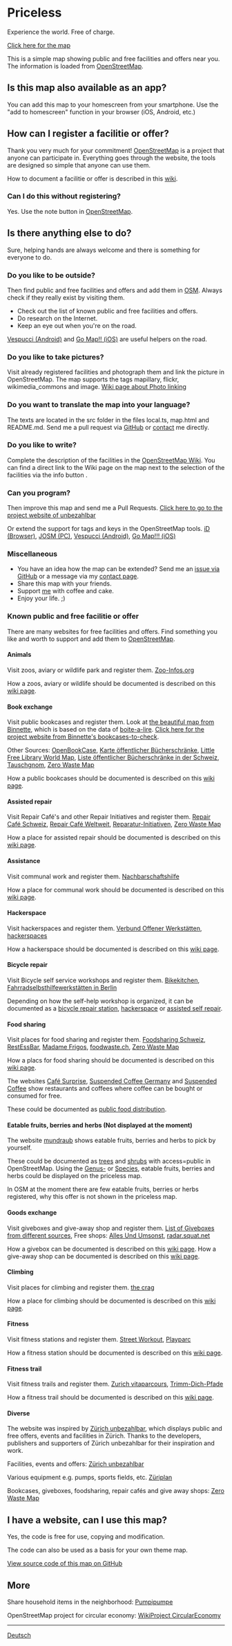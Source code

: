 # Priceless

Experience the world. Free of charge.

[Click here for the map](https://priceless.zottelig.ch/map.html)

This is a simple map showing public and free facilities and offers near you. The information is loaded from [OpenStreetMap](https://www.openstreetmap.org).

## Is this map also available as an app?

You can add this map to your homescreen from your smartphone. Use the "add to homescreen" function in your browser (iOS, Android, etc.)

## How can I register a facilitie or offer?

Thank you very much for your commitment! [OpenStreetMap](https://www.openstreetmap.org) is a project that anyone can participate in. Everything goes through the website, the tools are designed so simple that anyone can use them.

How to document a facilitie or offer is described in this [wiki](https://wiki.openstreetmap.org/).

### Can I do this without registering?

Yes. Use the note button in [OpenStreetMap](https://www.openstreetmap.org).

## Is there anything else to do?

Sure, helping hands are always welcome and there is something for everyone to do.

### Do you like to be outside?

Then find public and free facilities and offers and add them in [OSM](https://www.openstreetmap.org). Always check if they really exist by visiting them.

- Check out the list of known public and free facilities and offers.
- Do research on the Internet.
- Keep an eye out when you're on the road.

[Vespucci (Android)](https://wiki.openstreetmap.org/wiki/Vespucci) and [Go Map!! (iOS)](https://wiki.openstreetmap.org/wiki/Go_Map!!) are useful helpers on the road.

### Do you like to take pictures?

Visit already registered facilities and photograph them and link the picture in OpenStreetMap. The map supports the tags mapillary, flickr, wikimedia_commons and image. [Wiki page about Photo linking](https://wiki.openstreetmap.org/wiki/Photo_linking)

### Do you want to translate the map into your language?

The texts are located in the src folder in the files local.ts, map.html and README.md. Send me a pull request via [GitHub](https://github.com/unbezahlbar/unbezahlbar.github.io) or [contact](https://it.zottelig.ch/kontakt) me directly.

### Do you like to write?

Complete the description of the facilities in the [OpenStreetMap Wiki](https://wiki.openstreetmap.org/wiki/DE:Map_Features). You can find a direct link to the Wiki page on the map next to the selection of the facilities via the info button <i class="fas fa-info-circle"></i>.

### Can you program?

Then improve this map and send me a Pull Requests. [Click here to go to the project website of unbezahlbar](https://github.com/unbezahlbar/unbezahlbar.github.io)

Or extend the support for tags and keys in the OpenStreetMap tools. [iD (Browser)](https://wiki.openstreetmap.org/wiki/ID), [JOSM (PC)](https://wiki.openstreetmap.org/wiki/JOSM), [Vespucci (Android)](https://wiki.openstreetmap.org/wiki/Vespucci), [Go Map!!! (iOS)](https://wiki.openstreetmap.org/wiki/Go_Map!!)

### Miscellaneous

- You have an idea how the map can be extended? Send me an [issue via GitHub](https://github.com/unbezahlbar/unbezahlbar.github.io/issues/new) or a message via my [contact page](https://it.zottelig.ch/kontakt).
- Share this map with your friends.
- Support [me](https://it.zottelig.ch/kontakt) with coffee and cake.
- Enjoy your life. ;)

### Known public and free facilitie or offer

There are many websites for free facilities and offers. Find something you like and worth to support and add them to [OpenStreetMap](https://www.openstreetmap.org).

#### Animals

Visit zoos, aviary or wildlife park and register them. [Zoo-Infos.org](http://ch.zoo-infos.org/set.html?karte.php)

How a zoos, aviary or wildlife should be documented is described on this [wiki page](https://wiki.openstreetmap.org/wiki/DE:Key:zoo).

#### Book exchange

Visit public bookcases and register them. Look at [the beautiful map from Binnette](https://umap.openstreetmap.fr/fr/map/osm-bookcases-and-boite-a-lire_362287#15/45.2010/5.7389), which is based on the data of [boite-a-lire](https://www.boite-a-lire.com/). [Click here for the project website from Binnette's bookcases-to-check](https://github.com/Binnette/bookcases-to-check).

Other Sources: [OpenBookCase](https://openbookcase.org/map), [Karte öffentlicher Bücherschränke](https://www.lesestunden.de/karte-oeffentlicher-buecherschraenke/), [Little Free Library World Map](https://littlefreelibrary.org/ourmap/), [Liste öffentlicher Bücherschränke in der Schweiz](https://de.wikipedia.org/wiki/Liste_%C3%B6ffentlicher_B%C3%BCcherschr%C3%A4nke_in_der_Schweiz), [Tauschgnom](https://www.tauschgnom.de/offene-buecherschraenke), [Zero Waste Map](https://zerowastemap.org/)

How a public bookcases should be documented is described on this [wiki page](https://wiki.openstreetmap.org/wiki/Tag:amenity%3Dpublic_bookcase).

#### Assisted repair

Visit Repair Café's and other Repair Initiatives and register them. [Repair Café Schweiz](https://repair-cafe.ch/de/events), [Repair Café Weltweit](https://repaircafe.org/de/besuchen/), [Reparatur-Initiativen](https://www.reparatur-initiativen.de/orte), [Zero Waste Map](https://zerowastemap.org/)

How a place for assisted repair should be documented is described on this [wiki page](https://wiki.openstreetmap.org/wiki/Tag:repair%3Dassisted_self_service).

#### Assistance

Visit communal work and register them. [Nachbarschaftshilfe](https://www.nachbarschaftshilfe.ch/standorte)

How a place for communal work should be documented is described on this [wiki page](https://wiki.openstreetmap.org/wiki/Tag:social_facility%3Doutreach).

#### Hackerspace

Visit hackerspaces and register them. [Verbund Offener Werkstätten](https://www.offene-werkstaetten.org/werkstatt-suche), [hackerspaces](https://wiki.hackerspaces.org/List_of_hackerspaces)

How a hackerspace should be documented is described on this [wiki page](https://wiki.openstreetmap.org/wiki/Tag:leisure%3Dhackerspace).

#### Bicycle repair

Visit Bicycle self service workshops and register them. [Bikekitchen](http://www.heureux-cyclage.org/les-ateliers-dans-le-monde?lang=en), [Fahrradselbsthilfewerkstätten in Berlin](https://fahrrad.fandom.com/de/wiki/Fahrradselbsthilfewerkst%C3%A4tten_in_Berlin)

Depending on how the self-help workshop is organized, it can be documented as a [bicycle repair station](https://wiki.openstreetmap.org/wiki/Tag:amenity%3Dbicycle_repair_station), [hackerspace](https://wiki.openstreetmap.org/wiki/Tag:leisure%3Dhackerspace) or [assisted self repair](https://wiki.openstreetmap.org/wiki/Tag:repair%3Dassisted_self_service).

#### Food sharing

Visit places for food sharing and register them. [Foodsharing Schweiz](https://foodsharingschweiz.ch/karte), [RestEssBar](http://restessbar.ch/de), [Madame Frigos](https://www.madamefrigo.ch/en/towns/), [foodwaste.ch](https://foodwaste.ch/lokale-initiativen/), [Zero Waste Map](https://zerowastemap.org/de/)

How a placs for food sharing should be documented is described on this [wiki page](https://wiki.openstreetmap.org/wiki/Tag:social_facility%3Dfood_bank).

The websites [Café Surprise](https://surprise.ngo/angebote/cafesurprise/ueber-cafe-surprise/), [Suspended Coffee Germany](https://suspendedcoffee.de/shops/karte/) and [Suspended Coffee](https://suspendedcoffees.com/cafes/) show restaurants and coffees where coffee can be bought or consumed for free.

These could be documented as [public food distribution](https://wiki.openstreetmap.org/wiki/Tag:social_facility%3Dsoup_kitchen).

#### Eatable fruits, berries and herbs (Not displayed at the moment)

The website [mundraub](https://mundraub.org/map) shows eatable fruits, berries and herbs to pick by yourself.

These could be documented as [trees](https://wiki.openstreetmap.org/wiki/Tag:natural%3Dtree) and [shrubs](https://wiki.openstreetmap.org/wiki/Tag:natural%3Dshrub) with access=public in OpenStreetMap. Using the [Genus-](https://wiki.openstreetmap.org/wiki/Key:genus) or [Species](https://wiki.openstreetmap.org/wiki/Key:species), eatable fruits, berries and herbs could be displayed on the priceless map.

In OSM at the moment there are few eatable fruits, berries or herbs registered, why this offer is not shown in the priceless map.

#### Goods exchange

Visit giveboxes and give-away shop and register them. [List of Giveboxes from different sources](https://umap.openstreetmap.fr/de/map/give_box_406244),
Free shops: [Alles Und Umsonst](https://alles-und-umsonst.de/umsonstladen), [radar.squat.net](https://radar.squat.net/en/groups/category/free-shop-market)

How a givebox can be documented is described on this [wiki page](https://wiki.openstreetmap.org/wiki/WikiProject_CircularEconomy).
How a give-away shop can be documented is described on this [wiki page](https://wiki.openstreetmap.org/wiki/Proposed_features/TransforMap).

#### Climbing

Visit places for climbing and register them. [the crag](https://www.thecrag.com/climbing/world/maps)

How a place for climbing should be documented is described on this [wiki page](https://wiki.openstreetmap.org/wiki/Tag:sport%3Dclimbing).

#### Fitness

Visit fitness stations and register them. [Street Workout](https://www.street-workout.com/), [Playparc](https://www.playparc.de/marken/4fcircle/)

How a fitness station should be documented is described on this [wiki page](https://wiki.openstreetmap.org/wiki/Tag:leisure%3Dfitness_station).

#### Fitness trail

Visit fitness trails and register them. [Zurich vitaparcours](https://www.zurichvitaparcours.ch/de/Finder), [Trimm-Dich-Pfade](https://www.trimm-dich-pfad.com/standorte/trimm-dich-pfad-in-meiner-naehe)

How a fitness trail should be documented is described on this [wiki page](https://wiki.openstreetmap.org/wiki/Tag:route%3Dfitness_trail).

#### Diverse

The website was inspired by [Zürich unbezahlbar](https://www.zuerichunbezahlbar.ch/map/), which displays public and free offers, events and facilities in Zürich. Thanks to the developers, publishers and supporters of Zürich unbezahlbar for their inspiration and work.

Facilities, events and offers: [Zürich unbezahlbar](https://www.zuerichunbezahlbar.ch/map/)

Various equipment e.g. pumps, sports fields, etc. [Züriplan](https://www.maps.stadt-zuerich.ch/zueriplan3/Stadtplan.aspx)

Bookcases, giveboxes, foodsharing, repair cafés and give away shops: [Zero Waste Map](https://zerowastemap.org/)

## I have a website, can I use this map?

Yes, the code is free for use, copying and modification.

The code can also be used as a basis for your own theme map.

[View source code of this map on GitHub](https://github.com/unbezahlbar/unbezahlbar.github.io)

## More

Share household items in the neighborhood: [Pumpipumpe](https://www.pumpipumpe.ch/)

OpenStreetMap project for circular economy: [WikiProject CircularEconomy](https://wiki.openstreetmap.org/wiki/WikiProject_CircularEconomy)

---

[Deutsch](/de)
